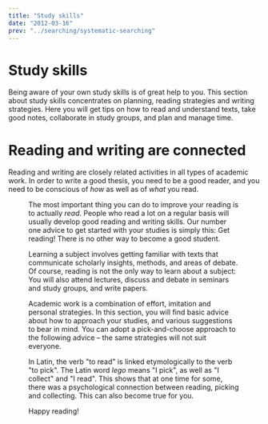 ```yaml
---
title: "Study skills"
date: "2012-03-16"
prev: "../searching/systematic-searching"
---
```


# Study skills

Being aware of your own study skills is of great help to you. This section about study skills concentrates on planning, reading strategies and writing strategies. Here you will get tips on how to read and understand texts, take good notes, collaborate in study groups, and plan and manage time. 

# Reading and writing are connected

Reading and writing are closely related activities in all types of academic work. In order to write a good thesis, you need to be a good reader, and you need to be conscious of _how_ as well as of _what_ you read.

<Figure
  src="/images/illustrasjoner_lesing_500x450.png"
  alt="Books flying into the air"
  caption=""
  type="right"
/>

The most important thing you can do to improve your reading is to actually _read_. People who read a lot on a regular basis will usually develop good reading and writing skills. Our number one advice to get started with your studies is simply this: Get reading! There is no other way to become a good student.

Learning a subject involves getting familiar with texts that communicate scholarly insights, methods, and areas of debate. Of course, reading is not the only way to learn about a subject: You will also attend lectures, discuss and debate in seminars and study groups, and write papers.

Academic work is a combination of effort, imitation and personal strategies. In this section, you will find basic advice about how to approach your studies, and various suggestions to bear in mind. You can adopt a pick-and-choose approach to the following advice – the same strategies will not suit everyone.

In Latin, the verb "to read" is linked etymologically to the verb "to pick". The Latin word _lego_ means "I pick", as well as "I collect" and "I read". This shows that at one time for some, there was a psychological connection between reading, picking and collecting. This can also become true for you.

Happy reading!
